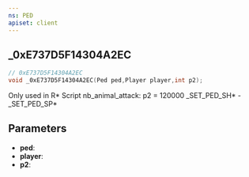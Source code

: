 ```yaml
---
ns: PED
apiset: client
---
```

## _0xE737D5F14304A2EC

```c
// 0xE737D5F14304A2EC
void _0xE737D5F14304A2EC(Ped ped,Player player,int p2);
```

Only used in R* Script nb_animal_attack: p2 = 120000
_SET_PED_SH* - _SET_PED_SP*

## Parameters
* **ped**:
* **player**:
* **p2**:
